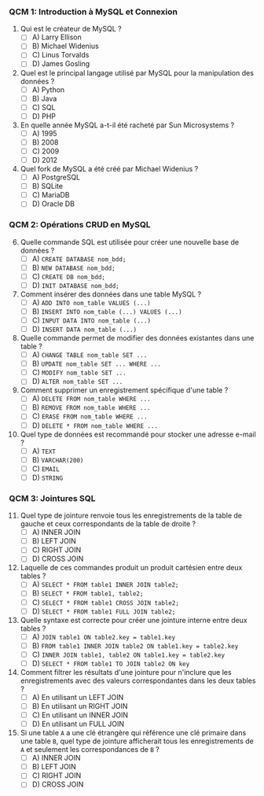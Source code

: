 ### QCM 1: Introduction à MySQL et Connexion

1. Qui est le créateur de MySQL ?
   - [ ] A) Larry Ellison
   - [ ] B) Michael Widenius
   - [ ] C) Linus Torvalds
   - [ ] D) James Gosling

2. Quel est le principal langage utilisé par MySQL pour la manipulation des données ?
   - [ ] A) Python
   - [ ] B) Java
   - [ ] C) SQL
   - [ ] D) PHP

3. En quelle année MySQL a-t-il été racheté par Sun Microsystems ?
   - [ ] A) 1995
   - [ ] B) 2008
   - [ ] C) 2009
   - [ ] D) 2012

4. Quel fork de MySQL a été créé par Michael Widenius ?
   - [ ] A) PostgreSQL
   - [ ] B) SQLite
   - [ ] C) MariaDB
   - [ ] D) Oracle DB

### QCM 2: Opérations CRUD en MySQL

6. Quelle commande SQL est utilisée pour créer une nouvelle base de données ?
   - [ ] A) `CREATE DATABASE nom_bdd;`
   - [ ] B) `NEW DATABASE nom_bdd;`
   - [ ] C) `CREATE DB nom_bdd;`
   - [ ] D) `INIT DATABASE nom_bdd;`

7. Comment insérer des données dans une table MySQL ?
   - [ ] A) `ADD INTO nom_table VALUES (...)`
   - [ ] B) `INSERT INTO nom_table (...) VALUES (...)`
   - [ ] C) `INPUT DATA INTO nom_table (...)`
   - [ ] D) `INSERT DATA nom_table (...)`

8. Quelle commande permet de modifier des données existantes dans une table ?
   - [ ] A) `CHANGE TABLE nom_table SET ...`
   - [ ] B) `UPDATE nom_table SET ... WHERE ...`
   - [ ] C) `MODIFY nom_table SET ...`
   - [ ] D) `ALTER nom_table SET ...`

9. Comment supprimer un enregistrement spécifique d'une table ?
   - [ ] A) `DELETE FROM nom_table WHERE ...`
   - [ ] B) `REMOVE FROM nom_table WHERE ...`
   - [ ] C) `ERASE FROM nom_table WHERE ...`
   - [ ] D) `DELETE * FROM nom_table WHERE ...`

10. Quel type de données est recommandé pour stocker une adresse e-mail ?
    - [ ] A) `TEXT`
    - [ ] B) `VARCHAR(200)`
    - [ ] C) `EMAIL`
    - [ ] D) `STRING`

### QCM 3: Jointures SQL

11. Quel type de jointure renvoie tous les enregistrements de la table de gauche et ceux correspondants de la table de droite ?
    - [ ] A) INNER JOIN
    - [ ] B) LEFT JOIN
    - [ ] C) RIGHT JOIN
    - [ ] D) CROSS JOIN

12. Laquelle de ces commandes produit un produit cartésien entre deux tables ?
    - [ ] A) `SELECT * FROM table1 INNER JOIN table2;`
    - [ ] B) `SELECT * FROM table1, table2;`
    - [ ] C) `SELECT * FROM table1 CROSS JOIN table2;`
    - [ ] D) `SELECT * FROM table1 FULL JOIN table2;`

13. Quelle syntaxe est correcte pour créer une jointure interne entre deux tables ?
    - [ ] A) `JOIN table1 ON table2.key = table1.key`
    - [ ] B) `FROM table1 INNER JOIN table2 ON table1.key = table2.key`
    - [ ] C) `INNER JOIN table1, table2 ON table1.key = table2.key`
    - [ ] D) `SELECT * FROM table1 TO JOIN table2 ON key`

14. Comment filtrer les résultats d'une jointure pour n'inclure que les enregistrements avec des valeurs correspondantes dans les deux tables ?
    - [ ] A) En utilisant un LEFT JOIN
    - [ ] B) En utilisant un RIGHT JOIN
    - [ ] C) En utilisant un INNER JOIN
    - [ ] D) En utilisant un FULL JOIN

15. Si une table `A` a une clé étrangère qui référence une clé primaire dans une table `B`, quel type de jointure afficherait tous les enregistrements de `A` et seulement les correspondances de `B` ?
    - [ ] A) INNER JOIN
    - [ ] B) LEFT JOIN
    - [ ] C) RIGHT JOIN
    - [ ] D) CROSS JOIN